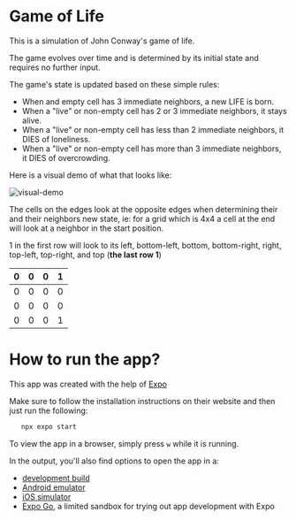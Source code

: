 # Game of Life

This is a simulation of John Conway's game of life.

The game evolves over time and is determined by its initial state and requires no further input.

The game's state is updated based on these simple rules:
- When and empty cell has 3 immediate neighbors, a new LIFE is born.
- When a "live" or non-empty cell has 2 or 3 immediate neighbors, it stays alive.
- When a "live" or non-empty cell has less than 2 immediate neighbors, it DIES of loneliness.
- When a "live" or non-empty cell has more than 3 immediate neighbors, it DIES of overcrowding.

Here is a visual demo of what that looks like:

![visual-demo](./assets/images/game-of-life-demo.gif)

The cells on the edges look at the opposite edges when determining their and their neighbors new state, ie: for a grid which is 4x4 a cell at the end will look at a neighbor in the start position.

1 in the first row will look to its left, bottom-left, bottom, bottom-right, right, top-left, top-right, and top (**the last row 1**)

| 0 | 0 | 0 | 1 |
|:-:|:-:|:-:|:-:|
| 0 | 0 | 0 | 0 |
| 0 | 0 | 0 | 0 |
| 0 | 0 | 0 | 1 |


# How to run the app?

This app was created with the help of [Expo](https://expo.dev)

Make sure to follow the installation instructions on their website and then just run the following:

```bash
   npx expo start
```

To view the app in a browser, simply press `w` while it is running.

In the output, you'll also find options to open the app in a:

- [development build](https://docs.expo.dev/develop/development-builds/introduction/)
- [Android emulator](https://docs.expo.dev/workflow/android-studio-emulator/)
- [iOS simulator](https://docs.expo.dev/workflow/ios-simulator/)
- [Expo Go](https://expo.dev/go), a limited sandbox for trying out app development with Expo